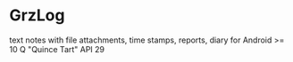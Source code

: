 # GrzLog
text notes with file attachments, time stamps, reports, diary for Android >= 10 Q "Quince Tart" API 29
